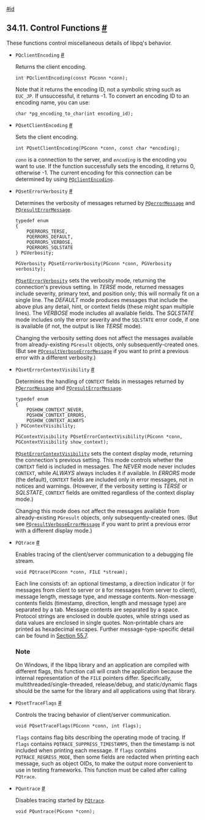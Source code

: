 [#id](#LIBPQ-CONTROL)

## 34.11. Control Functions [#](#LIBPQ-CONTROL)

These functions control miscellaneous details of libpq's behavior.

* `PQclientEncoding` [#](#LIBPQ-PQCLIENTENCODING)

  Returns the client encoding.

  ```
  int PQclientEncoding(const PGconn *conn);
  ```

  Note that it returns the encoding ID, not a symbolic string such as `EUC_JP`. If unsuccessful, it returns -1. To convert an encoding ID to an encoding name, you can use:

  ```
  char *pg_encoding_to_char(int encoding_id);
  ```

* `PQsetClientEncoding` [#](#LIBPQ-PQSETCLIENTENCODING)

  Sets the client encoding.

  ```
  int PQsetClientEncoding(PGconn *conn, const char *encoding);
  ```

  *`conn`* is a connection to the server, and *`encoding`* is the encoding you want to use. If the function successfully sets the encoding, it returns 0, otherwise -1. The current encoding for this connection can be determined by using [`PQclientEncoding`](libpq-control#LIBPQ-PQCLIENTENCODING).

* `PQsetErrorVerbosity` [#](#LIBPQ-PQSETERRORVERBOSITY)

  Determines the verbosity of messages returned by [`PQerrorMessage`](libpq-status#LIBPQ-PQERRORMESSAGE) and [`PQresultErrorMessage`](libpq-exec#LIBPQ-PQRESULTERRORMESSAGE).

  ```
  typedef enum
  {
      PQERRORS_TERSE,
      PQERRORS_DEFAULT,
      PQERRORS_VERBOSE,
      PQERRORS_SQLSTATE
  } PGVerbosity;

  PGVerbosity PQsetErrorVerbosity(PGconn *conn, PGVerbosity verbosity);
  ```

  [`PQsetErrorVerbosity`](libpq-control#LIBPQ-PQSETERRORVERBOSITY) sets the verbosity mode, returning the connection's previous setting. In *TERSE* mode, returned messages include severity, primary text, and position only; this will normally fit on a single line. The *DEFAULT* mode produces messages that include the above plus any detail, hint, or context fields (these might span multiple lines). The *VERBOSE* mode includes all available fields. The *SQLSTATE* mode includes only the error severity and the `SQLSTATE` error code, if one is available (if not, the output is like *TERSE* mode).

  Changing the verbosity setting does not affect the messages available from already-existing `PGresult` objects, only subsequently-created ones. (But see [`PQresultVerboseErrorMessage`](libpq-exec#LIBPQ-PQRESULTVERBOSEERRORMESSAGE) if you want to print a previous error with a different verbosity.)

* `PQsetErrorContextVisibility` [#](#LIBPQ-PQSETERRORCONTEXTVISIBILITY)

  Determines the handling of `CONTEXT` fields in messages returned by [`PQerrorMessage`](libpq-status#LIBPQ-PQERRORMESSAGE) and [`PQresultErrorMessage`](libpq-exec#LIBPQ-PQRESULTERRORMESSAGE).

  ```
  typedef enum
  {
      PQSHOW_CONTEXT_NEVER,
      PQSHOW_CONTEXT_ERRORS,
      PQSHOW_CONTEXT_ALWAYS
  } PGContextVisibility;

  PGContextVisibility PQsetErrorContextVisibility(PGconn *conn, PGContextVisibility show_context);
  ```

  [`PQsetErrorContextVisibility`](libpq-control#LIBPQ-PQSETERRORCONTEXTVISIBILITY) sets the context display mode, returning the connection's previous setting. This mode controls whether the `CONTEXT` field is included in messages. The *NEVER* mode never includes `CONTEXT`, while *ALWAYS* always includes it if available. In *ERRORS* mode (the default), `CONTEXT` fields are included only in error messages, not in notices and warnings. (However, if the verbosity setting is *TERSE* or *SQLSTATE*, `CONTEXT` fields are omitted regardless of the context display mode.)

  Changing this mode does not affect the messages available from already-existing `PGresult` objects, only subsequently-created ones. (But see [`PQresultVerboseErrorMessage`](libpq-exec#LIBPQ-PQRESULTVERBOSEERRORMESSAGE) if you want to print a previous error with a different display mode.)

* `PQtrace` [#](#LIBPQ-PQTRACE)

  Enables tracing of the client/server communication to a debugging file stream.

  ```
  void PQtrace(PGconn *conn, FILE *stream);
  ```

  Each line consists of: an optional timestamp, a direction indicator (`F` for messages from client to server or `B` for messages from server to client), message length, message type, and message contents. Non-message contents fields (timestamp, direction, length and message type) are separated by a tab. Message contents are separated by a space. Protocol strings are enclosed in double quotes, while strings used as data values are enclosed in single quotes. Non-printable chars are printed as hexadecimal escapes. Further message-type-specific detail can be found in [Section 55.7](protocol-message-formats).

  ### Note

  On Windows, if the libpq library and an application are compiled with different flags, this function call will crash the application because the internal representation of the `FILE` pointers differ. Specifically, multithreaded/single-threaded, release/debug, and static/dynamic flags should be the same for the library and all applications using that library.

* `PQsetTraceFlags` [#](#LIBPQ-PQSETTRACEFLAGS)

  Controls the tracing behavior of client/server communication.

  ```
  void PQsetTraceFlags(PGconn *conn, int flags);
  ```

  `flags` contains flag bits describing the operating mode of tracing. If `flags` contains `PQTRACE_SUPPRESS_TIMESTAMPS`, then the timestamp is not included when printing each message. If `flags` contains `PQTRACE_REGRESS_MODE`, then some fields are redacted when printing each message, such as object OIDs, to make the output more convenient to use in testing frameworks. This function must be called after calling `PQtrace`.

* `PQuntrace` [#](#LIBPQ-PQUNTRACE)

  Disables tracing started by [`PQtrace`](libpq-control#LIBPQ-PQTRACE).

  ```
  void PQuntrace(PGconn *conn);
  ```